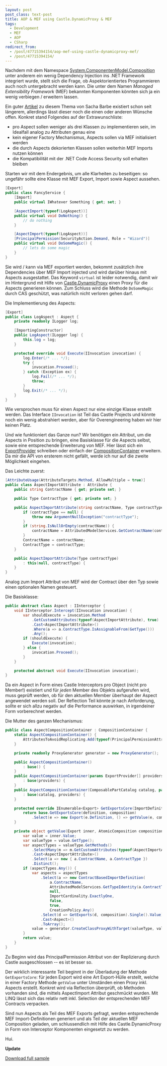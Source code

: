 ```yaml
---
layout: post
post_class: text-post
title: AOP & MEF using Castle.DynamicProxy & MEF
tags:
  - Development
  - MEF
  - AOP
  - CSharp
redirect_from:
  - /post/47715394154/aop-mef-using-castle-dynamicproxy-mef/
  - /post/47715394154/
---
```

Nachdem mit dem Namespace [System.ComponentenModel.Composition][0] unter anderem ein wenig Dependency Injection ins .NET Framework integriert wurde, stellt sich die Frage, ob Aspektorientiertes Programmieren auch noch untergebracht werden kann. Die unter dem Namen *Managed Extensibility Framework* (MEF) bekannten Komponenten könnten sich ja ein wenig verbiegen / erweitern lassen.

Ein guter [Artikel][1] zu diesem Thema von Sacha Barbe existiert schon seit längerem, allerdings lässt dieser noch die einen oder anderen Wünsche offen. Konkret stand Folgendes auf der Extrawunschliste:

* pro Aspect sollen weniger als drei Klassen zu implementieren sein, im Idealfall analog zu Attributen genau eine
* kein eigener Factory Mechanismus, Aspects sollen via MEF initialisiert werden
* die durch Aspects dekorierten Klassen sollen weiterhin MEF Imports nutzen können
* die Kompatibilität mit der .NET Code Access Security soll erhalten bleiben

Starten wir mit dem Endergebnis, um alle Klarheiten zu beseitigen: so ungefähr sollte eine Klasse mit MEF Export, Import sowie Aspect aussehen.

```csharp
[Export]
public class FancyService {
    [Import]
    public virtual IWhatever Something { get; set; }

    [AspectImport(typeof(LogAspect))]
    public virtual void DoNothing() {
        // do nothing
    }

    [AspectImport(typeof(LogAspect))]
    [PrincipalPermission(SecurityAction.Demand, Role = "Wizard")]
    public virtual void DoSomeMagic() {
        // lets do some magic
    }
}
```

Sie wird / kann via MEF exportiert werden, bekommt zusätzlich ihre Dependencies über MEF Import injected und wird darüber hinaus mit Aspects ausgestattet. Das Keyword `virtual` ist leider notwendig, damit wir im Hintergrund mit Hilfe von [Castle.DynamicProxy][2] einen Proxy für die Aspects generieren können. Zum Schluss wird die Methode `DoSomeMagic` durch CAS geschützt, was natürlich nicht verloren gehen darf.

Die Implementierung des Aspects:

```csharp
[Export]
public class LogAspect : Aspect {
    private readonly ILogger log;

    [ImportingConstructor]
    public LogAspect(ILogger log) {
        this.log = log;
    }

    protected override void Execute(IInvocation invocation) {
        log.Enter(/* ... */);
        try {
            invocation.Proceed();
        } catch (Exception ex) {
            log.Fail(/* ... */);
            throw;
        }
        log.Exit(/* ... */);
    }
}
```

Wie versprochen muss für einen Aspect nur eine einzige Klasse erstellt werden. Das Interface `IInvocation` ist Teil das Castle Projects und könnte noch ein wenig abstrahiert werden, aber für Overengineering haben wir hier keinen Platz.

Und wie funktioniert das Ganze nun? Wir benötigen ein Attribut, um die Aspects in Position zu bringen, eine Basisklasse für die Aspects selbst, sowie eine entsprechende Erweiterung von MEF. Hier lässt sich ein [ExportProvider][3] schreiben oder einfach der [CompositionContainer][4] erweitern. Da mir die API von ersterem nicht gefällt, werde ich nur auf die zweite Möglichkeit eingehen.

Das Leichte zuerst:

```csharp
[AttributeUsage(AttributeTargets.Method, AllowMultiple = true)]
public class AspectImportAttribute : Attribute {
    public string ContractName { get; private set; }

    public Type ContractType { get; private set; }

    public AspectImportAttribute(string contractName, Type contractType) {
        if (contractType == null) {
            throw new ArgumentNullException("contractType");
        }
        if (string.IsNullOrEmpty(contractName)) {
            contractName = AttributedModelServices.GetContractName(contractType);
        }
        ContractName = contractName;
        ContractType = contractType;
    }

    public AspectImportAttribute(Type contractType)
        : this(null, contractType) {
    }
}
```

Analog zum Import Attribut von MEF wird der Contract über den Typ sowie einen optionalen Namen gesteuert.

Die Basisklasse:

```csharp
public abstract class Aspect : IInterceptor {
    void IInterceptor.Intercept(IInvocation invocation) {
        var shouldExecute = invocation.Method
            .GetCustomAttributes(typeof(AspectImportAttribute), true)
            .Cast<AspectImportAttribute>()
            .Where(a => a.ContractType.IsAssignableFrom(GetType()))
            .Any();
        if (shouldExecute) {
            Execute(invocation);
        } else {
            invocation.Proceed();
        }
    }

    protected abstract void Execute(IInvocation invocation);
}
```

Da ein Aspect in Form eines Castle Interceptors pro Object (nicht pro Member!) existiert und für *jeden* Member des Objekts aufgerufen wird, muss geprüft werden, ob für den aktuellen Member überhaupt der Aspect angewendet werden soll. Der Reflection Teil könnte je nach Anforderung, sollte er sich allzu negativ auf die Performance auswirken, in irgendeiner Form vorberechnet werden.

Die Mutter des ganzen Mechanismus:

```csharp
public class AspectCompositionContainer : CompositionContainer {
    static AspectCompositionContainer() {
        AttributesToAvoidReplicating.Add(typeof(PrincipalPermissionAttribute));
    }

    private readonly ProxyGenerator generator = new ProxyGenerator();

    public AspectCompositionContainer()
        : base() {
    }
    public AspectCompositionContainer(params ExportProvider[] providers)
        : base(providers) {
    }
    public AspectCompositionContainer(ComposablePartCatalog catalog, params ExportProvider[] providers)
        : base(catalog, providers) {
    }

    protected override IEnumerable<Export> GetExportsCore(ImportDefinition definition, AtomicComposition composition) {
        return base.GetExportsCore(definition, composition)
            .Select(e => new Export(e.Definition, () => getValue(e, composition)));
    }

    private object getValue(Export inner, AtomicComposition composition) {
        var value = inner.Value;
        var valueType = value.GetType();
        var aspectTypes = valueType.GetMethods()
            .SelectMany(m => m.GetCustomAttributes(typeof(AspectImportAttribute), true))
            .Cast<AspectImportAttribute>()
            .Select(a => new { a.ContractName, a.ContractType })
            .Distinct();
        if (aspectTypes.Any()) {
            var aspects = aspectTypes
                .Select(a => new ContractBasedImportDefinition(
                    a.ContractName,
                    AttributedModelServices.GetTypeIdentity(a.ContractType),
                    null,
                    ImportCardinality.ExactlyOne,
                    false,
                    true,
                    CreationPolicy.Any))
                .Select(d => GetExports(d, composition).Single().Value)
                .Cast<Aspect>()
                .ToArray();
            value = generator.CreateClassProxyWithTarget(valueType, value, aspects);
        }
        return value;
    }
}
```

Zu Beginn wird das PrincipalPermission Attribut von der Replizierung durch Castle ausgeschlossen -- es ist besser so.

Der wirklich interessante Teil beginnt in der Überladung der Methode `GetExportsCore`: für jeden Export wird eine Art Export-Hülle erstellt, welche in einer Factory Methode `getValue` unter Umständen einen Proxy inkl. Aspects erstellt. Konkret wird via Reflection überprüft, ob Methoden vorhanden sind, die mittels AspectImport Attribut geschmückt wurden. Mit LINQ lässt sich das relativ nett inkl. Selection der entsprechenden MEF Contracts verpacken.

Sind nun Aspects als Teil des MEF Exports gefragt, werden entsprechende MEF Import-Definitionen generiert und als Teil der aktuellen MEF Composition geladen, um schlussendlich mit Hilfe des Castle.DynamicProxy in Form von Interceptor Komponenten eingesetzt zu werden.

Hui.

**Update**

[Download full sample][5]

[0]: https://msdn.microsoft.com/library/system.componentmodel.composition
[1]: https://www.codeproject.com/Articles/223266/Bringing-AOP-to-MEF
[2]: https://www.castleproject.org/projects/dynamicproxy/
[3]: https://msdn.microsoft.com/library/system.componentmodel.composition.exportprovider
[4]: https://msdn.microsoft.com/library/system.componentmodel.composition.compositioncontainer
[5]: /assets/composition-aspects.zip
